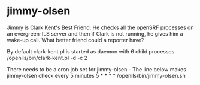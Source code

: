 jimmy-olsen
===========

Jimmy is Clark Kent's Best Friend. He checks all the openSRF processes on an evergreen-ILS server and then if Clark is not running, he gives him a wake-up call.  What better friend could a reporter have?

By default clark-kent.pl is started as daemon with 6 child processes.
/openils/bin/clark-kent.pl -d -c 2 

There needs to be a cron job set for jimmy-olsen - The line below makes jimmy-olsen check every 5 minutes
5 * * * * /openils/bin/jimmy-olsen.sh


